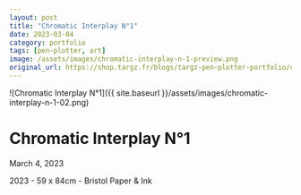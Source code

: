 ```yaml
---
layout: post
title: "Chromatic Interplay N°1"
date: 2023-03-04
category: portfolio
tags: [pen-plotter, art]
image: /assets/images/chromatic-interplay-n-1-preview.png
original_url: https://shop.targz.fr/blogs/targz-pen-plotter-portfolio/chromatic-interplay-n-1
---
```


![Chromatic Interplay N°1]({{ site.baseurl }}/assets/images/chromatic-interplay-n-1-02.png)

# Chromatic Interplay N°1
March 4, 2023

2023 - 59 x 84cm - Bristol Paper & Ink